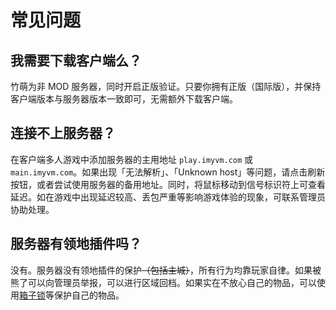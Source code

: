 # 常见问题

## 我需要下载客户端么？

竹萌为非 MOD 服务器，同时开启正版验证。只要你拥有正版（国际版），并保持客户端版本与服务器版本一致即可，无需额外下载客户端。

## 连接不上服务器？

在客户端多人游戏中添加服务器的主用地址 `play.imyvm.com` 或 `main.imyvm.com`。如果出现「无法解析」、「Unknown host」等问题，请点击刷新按钮，或者尝试使用服务器的备用地址。同时，将鼠标移动到信号标识符上可查看延迟。如在游戏中出现延迟较高、丢包严重等影响游戏体验的现象，可联系管理员协助处理。

## 服务器有领地插件吗？

没有。服务器没有领地插件的保护~~（包括主城）~~，所有行为均靠玩家自律。如果被熊了可以向管理员举报，可以进行区域回档。如果实在不放心自己的物品，可以使用[箱子锁](../server-old/plugins/survice.md#chest-lock)等保护自己的物品。

